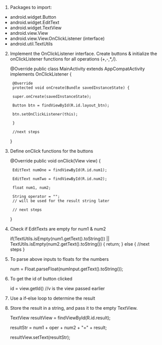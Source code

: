 1. Packages to import:
 - android.widget.Button
 - android.widget.EditText
 - android.widget.TextView
 - android.view.View
 - android.view.View.OnClickListener (interface)
 - android.util.TextUtils

2. Implement the OnClickListener interface. Create buttons & initialize the onClickListener functions for all operations (+,-,*,/).

    @Override
    public class MainActivity extends AppCompatActivity implements OnClickListener {

        @Override
        protected void onCreate(Bundle savedInstanceState) {

        super.onCreate(savedInstanceState);

        Button btn = findViewById(R.id.layout_btn);

        btn.setOnClickListener(this);

        }
        
        //next steps
    }

3. Define onClick functions for the buttons

    @Override 
    public void onClick(View view) { 

        EditText numOne = findViewById(R.id.num1);

        EditText numTwo = findViewById(R.id.num2);

        float num1, num2;
        
        String operator = ""; 
        // will be used for the result string later
    
        // next steps
    }

4. Check if EditTexts are empty for num1 & num2

    if(TextUtils.isEmpty(num1.getText().toString()) || TextUtils.isEmpty(num2.getText().toString()) {
        return;
    }
    else {
        //next steps
    }

5. To parse above inputs to floats for the numbers

    num = Float.parseFloat(numInput.getText().toString());

6. To get the id of button clicked

    id = view.getId() //v is the view passed earlier

7. Use a if-else loop to determine the result

8. Store the result in a string, and pass it to the empty TextView.

    TextView resultView = findViewById(R.id.result);

    resultStr = num1 + oper + num2 + "=" + result;
    
    resultView.setText(resultStr);